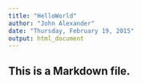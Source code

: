 ```yaml
---
title: "HelloWorld"
author: "John Alexander"
date: "Thursday, February 19, 2015"
output: html_document
---
```


## This is a Markdown file.
